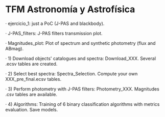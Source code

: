 # TFM Astronomía y Astrofísica

· ejercicio_1: just a PoC (J-PAS and blackbody).

· J-PAS_filters: J-PAS filters transmission plot.

· Magnitudes_plot: Plot of spectrum and synthetic photometry (flux and ABmag).

· 1) Download objects' catalogues and spectra: Download_XXX. Several .ecsv tables are created.

· 2) Select best spectra: Spectra_Selection. Compute your own XXX_pre_final.ecsv tables.

· 3) Perform photometry with J-PAS filters: Photometry_XXX. Magnitudes .csv tables are available.

· 4) Algorithms: Training of 6 binary classification algorithms with metrics evaluation. Save models.
